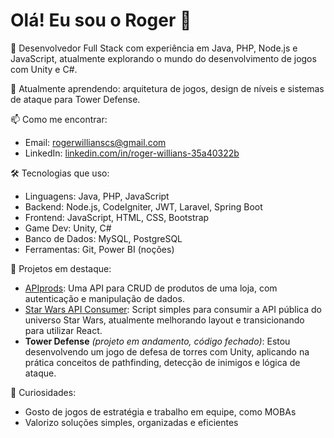 # Olá! Eu sou o Roger 👋

🎯 Desenvolvedor Full Stack com experiência em Java, PHP, Node.js e JavaScript, atualmente explorando o mundo do desenvolvimento de jogos com Unity e C#.

🌱 Atualmente aprendendo: arquitetura de jogos, design de níveis e sistemas de ataque para Tower Defense.

📫 Como me encontrar:
- Email: rogerwillianscs@gmail.com
- LinkedIn: [linkedin.com/in/roger-willians-35a40322b](https://www.linkedin.com/in/roger-willians-35a40322b/)

🛠️ Tecnologias que uso:
- Linguagens: Java, PHP, JavaScript
- Backend: Node.js, CodeIgniter, JWT, Laravel, Spring Boot
- Frontend: JavaScript, HTML, CSS, Bootstrap
- Game Dev: Unity, C#
- Banco de Dados: MySQL, PostgreSQL
- Ferramentas: Git, Power BI (noções)

🚀 Projetos em destaque:
- [APIprods](https://github.com/Rogwillians/APIprods): Uma API para CRUD de produtos de uma loja, com autenticação e manipulação de dados.
- [Star Wars API Consumer](https://github.com/Rogwillians/starwars-api-consumer): Script simples para consumir a API pública do universo Star Wars, atualmente melhorando layout e transicionando para utilizar React.
- **Tower Defense** *(projeto em andamento, código fechado)*: Estou desenvolvendo um jogo de defesa de torres com Unity, aplicando na prática conceitos de pathfinding, detecção de inimigos e lógica de ataque.

📌 Curiosidades:
- Gosto de jogos de estratégia e trabalho em equipe, como MOBAs
- Valorizo soluções simples, organizadas e eficientes
